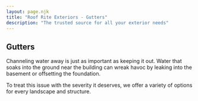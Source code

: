 ```yaml
---
layout: page.njk
title: "Roof Rite Exteriors - Gutters"
description: "The trusted source for all your exterior needs"
---
```


## Gutters

Channeling water away is just as important as keeping it out. Water that soaks into the ground near the building can wreak havoc by leaking into the basement or offsetting the foundation.

To treat this issue with the severity it deserves, we offer a variety of options for every landscape and structure.
